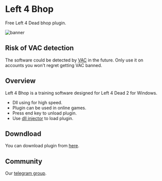 # Left 4 Bhop

Free Left 4 Dead bhop plugin.

![banner](https://steamcdn-a.akamaihd.net/steam/apps/550/capsule_616x353.jpg?t=1601578341)

## Risk of VAC detection

The software could be detected by [VAC](https://en.wikipedia.org/wiki/Valve_Anti-Cheat) in the future. Only use it on accounts you won't regret getting VAC banned.

## Overview

Left 4 Bhop is a training software designed for Left 4 Dead 2 for Windows.

* Dll using for high speed.
* Plugin can be used in online games.
* Press end key to unload plugin.
* Use [dll injector](https://processhacker.sourceforge.io/downloads.php) to load plugin.
## Downdload

You can download plugin from [here](https://mega.nz/file/8NchEaoY#pY-m4x-HYrZn35Vw4hvI881rZ0n-QHveu4l3rT1ZqvI).

## Community

Our [telegram group](https://t.me/LittleSoftwareStudio).
